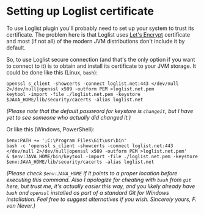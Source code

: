 Setting up Loglist certificate
==============================

To use Loglist plugin you'll probably need to set up your system to trust its
certificate. The problem here is that Loglist uses [Let's Encrypt][lets-encrypt]
certificate and most (if not all) of the modern JVM distributions don't include
it by default.

So, to use Loglist secure connection (and that's the only option if you want to
connect to it) is to obtain and install its certificate to your JVM storage. It
could be done like this (Linux, `bash`):

    openssl s_client -showcerts -connect loglist.net:443 </dev/null 2>/dev/null|openssl x509 -outform PEM >loglist.net.pem
    keytool -import -file ./loglist.net.pem -keystore $JAVA_HOME/lib/security/cacerts -alias loglist.net

_(Please note that the default password for keystore is `changeit`, but I have
yet to see someone who actually did changed it.)_

Or like this (Windows, PowerShell):

    $env:PATH += ';C:\Program Files\Git\usr\bin'
    bash -c 'openssl s_client -showcerts -connect loglist.net:443 </dev/null 2>/dev/null|openssl x509 -outform PEM >loglist.net.pem'
    & $env:JAVA_HOME/bin/keytool -import -file ./loglist.net.pem -keystore $env:JAVA_HOME/lib/security/cacerts -alias loglist.net

_(Please check `$env:JAVA_HOME` if it points to a proper location before
executing this command. Also I apologize for cheating with `bash` from `git`
here, but trust me, it's actually easier this way, and you likely already have
`bash` and `openssl` installed as part of a standard Git for Windows
installation. Feel free to suggest alternatives if you wish. Sincerely yours, F.
von Never.)_

[lets-encrypt]: https://letsencrypt.org/

